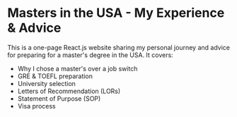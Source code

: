 # Masters in the USA - My Experience & Advice

This is a one-page React.js website sharing my personal journey and advice for preparing for a master's degree in the USA. It covers:

- Why I chose a master's over a job switch
- GRE & TOEFL preparation
- University selection
- Letters of Recommendation (LORs)
- Statement of Purpose (SOP)
- Visa process
